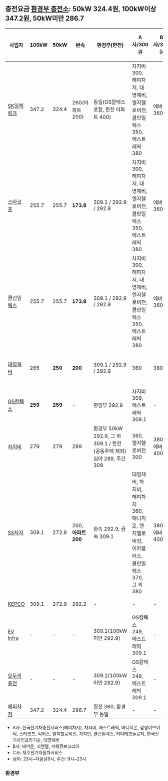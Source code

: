 ## 충전요금 [환경부 충전소](https://ev.or.kr/evmonitor): 50kW 324.4원, 100kW이상 347.2원, 50kW미만 286.7
|사업자|100kW|50kW|완속|환경부(한전)|A사/300원|B사/320원|C사/400원|비회원|요금확인|비고|
|-----------------------------------------------------------|---| --|---|---------------------|---|---|---|---|----|-----------------------------------|
|[SK일렉링크](https://skelectlink.co.kr/map)  |347.2|324.4|260(아파트 200)|동일(GS칼텍스 포함, 한전 아파트 400)|차지비 300, 해피차저, 대영채비, 엘지헬로비전, 클린일렉스 350, 에스트래픽 380|에버온 360|불가|400|[확인](https://www.starkoff.co.kr/price-list)|[앱](https://app.starkoff.co.kr/), 추천인 코드: KGJAX| 
|[스타코프](https://ev.or.kr/evmonitor)                      |255.7|255.7|<b>173.8</b>|309.1 / 292.9 / 292.9|차지비 300, 해피차저, 대영채비, 엘지헬로비전, 클린일렉스 350, 에스트래픽 380|에버온 360|불가|400|[확인](https://www.starkoff.co.kr/price-list)|[앱](https://app.starkoff.co.kr/), 추천인 코드: KGJAX| 
|[클린일렉스]()|255.7|255.7|<b>173.8</b>|309.1 / 292.9 / 292.9|차지비 300, 해피차저, 대영채비, 엘지헬로비전, 클린일렉스 350, 에스트래픽 380|에버온 360|불가|255.7|[확인](https://kcharger.net/index.php?Mn=5&Sn=1&s_option=&s_text=&Pn=view&fn=1@@443&cate2=)|[앱](https://app.starkoff.co.kr/)| 
|[대영채비](https://www.chaevi.co.kr/Menus/Charger/Find.aspx)|265|<b>250</b>|<b>200</b>|309.1 / 292.9 / 292.9|360|380|400|430|[확인](https://www.chaevi.co.kr/Popup10.html)|[앱](https://app.chaevi.co.kr/), 2021.9.1~, 아우디 초급속충전기 309.1| 
|[GS칼텍스](https://www.gscev.com/kr/station/station)|<b>259</b>|<b>259</b>|-|환경부 292.9|차지비 309, 에스트래픽 309.1|-|-|<b>279</b>|[확인](https://www.gscev.com/kr/information/fare)|[2021.11.4~ 이후 로밍요금](https://www.gscev.com/kr/community/noticeView?idx=300&pageNo=1&searchWord=)| 
|[차지비](https://www.chargev.co.kr/find-charging-station)   |279|279|269|환경부 50kW 292.9, 그 외 309.1 / 한전(공동주택 제외) 심야 289, 주간 309|360, 엘지헬로비전 300|380, 에버온 400|420|<b>330</b>|[확인](https://www.chargev.co.kr/customer-support/charging_fee)|2021.8~, 제주에너지공사(제주도청) 290|
|[SS차저](https://sscharger.co.kr/uss/umt/hpg/chrstn/chrstnInquirePopup.do)|309.1|272.9|260, <b>아파트 200</b>|완속 292.9, 급속 309.1|대영채비, 차지비, 해피차저 360, 매니지온, 엘지헬로비전, 이카플러스, 클린일렉스 370, 그 외 380|380, 에버온 400|380|430|[확인](https://sscharger.co.kr/EgovPageLink.do?link=hpg/svc/chrgeInfo)|2021.8~|
|[KEPCO](https://evc.kepco.co.kr:4445/map/map.do)|309.1|272.9|292.2|-|-|-|-|-|[확인](https://evc.kepco.co.kr:4445/notice/list.do?boardCd=N01)|2021.8~|
|[EV Infra]()|-|-|-|309.1(100kW 미만 292.9)|GS칼텍스 249, 에스트래픽 309.1|-|-|-|[없음]()|2021.7~|
|[모두의충전]()|-|-|-|309.1(100kW 미만 292.9)|GS칼텍스 249, 에스트래픽 309.1|-|-|-|[없음]()|2021.7~|
|[해피차저](https://www.happecharger.com/chargeView.do)|347.2|324.4|286.7|한전 360, 환경부 동일|-|-|-|400|[없음]()|2022.10~|
- A사: 한국전기차충전서비스(해피차저), 차지비, 에스트래픽, 매니지온, 삼성이브이씨, 스타코프, 씨어스, 엘지헬로비전, 차지인, 클린일렉스, 타다테크놀로지, 한국전기차인프라기술, 대영채비  
- B사: 에버온, 지엔텔, 파워큐브코리아  
- C사: 제주전기자동차서비스
- 심야: 23시\~다음날9시, 주간: 9시\~23시

### 환경부
